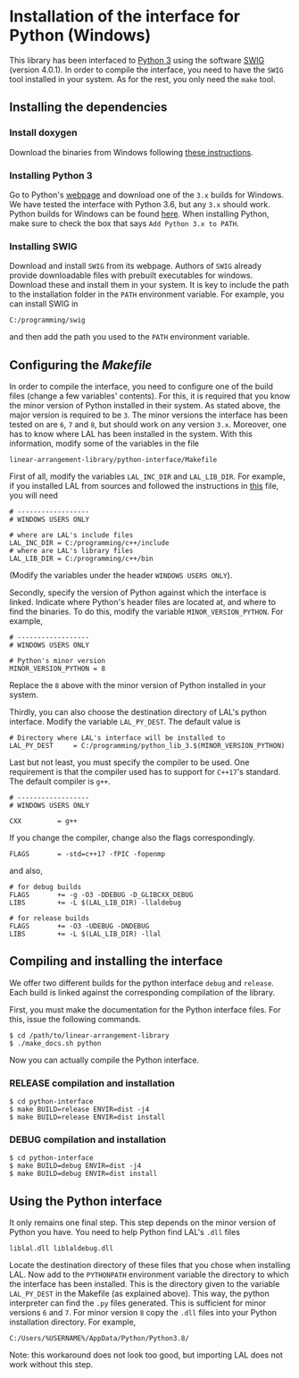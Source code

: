 # Installation of the interface for Python (Windows)

This library has been interfaced to [Python 3](https://www.python.org/) using the software [SWIG](http://www.swig.org/) (version 4.0.1). In order to compile the interface, you need to have the `SWIG` tool installed in your system. As for the rest, you only need the `make` tool.

## Installing the dependencies

### Install doxygen

Download the binaries from Windows following [these instructions](https://www.doxygen.nl/download.html).

### Installing Python 3

Go to Python's [webpage](https://www.python.org/) and download one of the `3.x` builds for Windows. We have tested the interface with Python 3.6, but any `3.x` should work. Python builds for Windows can be found [here](https://www.python.org/downloads/windows/). When installing Python, make sure to check the box that says `Add Python 3.x to PATH`.

### Installing SWIG

Download and install `SWIG` from its webpage. Authors of `SWIG` already provide downloadable files with prebuilt executables for windows. Download these and install them in your system. It is key to include the path to the installation folder in the `PATH` environment variable. For example, you can install SWIG in

	C:/programming/swig

and then add the path you used to the `PATH` environment variable.

## Configuring the _Makefile_

In order to compile the interface, you need to configure one of the build files (change a few variables' contents). For this, it is required that you know the minor version of Python installed in their system. As stated above, the major version is required to be `3`. The minor versions the interface has been tested on are `6`, `7` and `8`, but should work on any version `3.x`. Moreover, one has to know where LAL has been installed in the system. With this information, modify some of the variables in the file
	
	linear-arrangement-library/python-interface/Makefile

First of all, modify the variables `LAL_INC_DIR` and `LAL_LIB_DIR`. For example, if you installed LAL from sources and followed the instructions in [this](https://github.com/LAL-project/linear-arrangement-library/blob/master/instructions/compilation-library-windows.md) file, you will need
	
	# ------------------
	# WINDOWS USERS ONLY
	
	# where are LAL's include files
	LAL_INC_DIR = C:/programming/c++/include
	# where are LAL's library files
	LAL_LIB_DIR = C:/programming/c++/bin

(Modify the variables under the header `WINDOWS USERS ONLY`).

Secondly, specify the version of Python against which the interface is linked. Indicate where Python's header files are located at, and where to find the binaries. To do this, modify the variable `MINOR_VERSION_PYTHON`. For example, 

	# ------------------
	# WINDOWS USERS ONLY

	# Python's minor version
	MINOR_VERSION_PYTHON = 8

Replace the `8` above with the minor version of Python installed in your system.

Thirdly, you can also choose the destination directory of LAL's python interface. Modify the variable `LAL_PY_DEST`. The default value is

	# Directory where LAL's interface will be installed to
	LAL_PY_DEST		= C:/programming/python_lib_3.$(MINOR_VERSION_PYTHON)

Last but not least, you must specify the compiler to be used. One requirement is that the compiler used has to support for `C++17`'s standard. The default compiler is `g++`.

	# ------------------
	# WINDOWS USERS ONLY
	
	CXX			= g++

If you change the compiler, change also the flags correspondingly.

	FLAGS		= -std=c++17 -fPIC -fopenmp

and also,

	# for debug builds
	FLAGS		+= -g -O3 -DDEBUG -D_GLIBCXX_DEBUG
	LIBS		+= -L $(LAL_LIB_DIR) -llaldebug

	# for release builds
	FLAGS		+= -O3 -UDEBUG -DNDEBUG
	LIBS		+= -L $(LAL_LIB_DIR) -llal

## Compiling and installing the interface

We offer two different builds for the python interface `debug` and `release`. Each build is linked against the corresponding compilation of the library.

First, you must make the documentation for the Python interface files. For this, issue the following commands.

	$ cd /path/to/linear-arrangement-library
	$ ./make_docs.sh python

Now you can actually compile the Python interface.

### RELEASE compilation and installation

	$ cd python-interface
	$ make BUILD=release ENVIR=dist -j4
	$ make BUILD=release ENVIR=dist install

### DEBUG compilation and installation

	$ cd python-interface
	$ make BUILD=debug ENVIR=dist -j4
	$ make BUILD=debug ENVIR=dist install

## Using the Python interface

It only remains one final step. This step depends on the minor version of Python you have. You need to help Python find LAL's `.dll` files

	liblal.dll liblaldebug.dll

Locate the destination directory of these files that you chose when installing LAL. Now add to the `PYTHONPATH` environment variable the directory to which the interface has been installed. This is the directory given to the variable `LAL_PY_DEST` in the Makefile (as explained above). This way, the python interpreter can find the `.py` files generated. This is sufficient for minor versions `6` and `7`. For minor version `8` copy the `.dll` files into your Python installation directory. For example,

	C:/Users/%USERNAME%/AppData/Python/Python3.8/

Note: this workaround does not look too good, but importing LAL does not work without this step.
